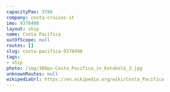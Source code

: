 ```yaml
---
capacityPax: 3780
company: costa-cruises-it
imo: 9378498
layout: ship
name: Costa Pacifica
outOfScope: null
routes: []
slug: costa-pacifica-9378498
tags:
- ship
photo: /img/300px-Costa_Pacifica_in_Katakolo_3.jpg
unknownRoutes: null
wikipediaUrl: https://en.wikipedia.org/wiki/Costa_Pacifica
---
```

